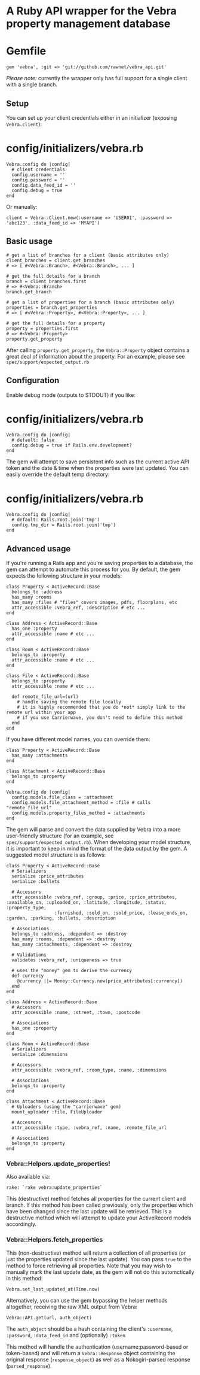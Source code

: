 # A Ruby API wrapper for the Vebra property management database

# Gemfile
    gem 'vebra', :git => 'git://github.com/rawnet/vebra_api.git'

*Please note:* currently the wrapper only has full support for a single client with a single branch.

## Setup

You can set up your client credentials either in an initializer (exposing `Vebra.client`):

# config/initializers/vebra.rb
    Vebra.config do |config|
      # client credentials
      config.username = ''
      config.password = ''
      config.data_feed_id = ''
      config.debug = true
    end


Or manually:

    client = Vebra::Client.new(:username => 'USER01', :password => 'abc123', :data_feed_id => 'MYAPI')


## Basic usage

    # get a list of branches for a client (basic attributes only)
    client_branches = client.get_branches
    # => [ #<Vebra::Branch>, #<Vebra::Branch>, ... ]
    
    # get the full details for a branch
    branch = client_branches.first
    # => #<Vebra::Branch>
    branch.get_branch

    # get a list of properties for a branch (basic attributes only)
    properties = branch.get_properties
    # => [ #<Vebra::Property>, #<Vebra::Property>, ... ]
    
    # get the full details for a property
    property = properties.first
    # => #<Vebra::Property>
    property.get_property

After calling `property.get_property`, the `Vebra::Property` object contains a great deal of information about the property. For an example, please see `spec/support/expected_output.rb`

## Configuration

Enable debug mode (outputs to STDOUT) if you like:

# config/initializers/vebra.rb
    Vebra.config do |config|
      # default: false
      config.debug = true if Rails.env.development?
    end

The gem will attempt to save persistent info such as the current active API token and the date & time when the properties were last updated. You can easily override the default temp directory:

# config/initializers/vebra.rb
    Vebra.config do |config|
      # default: Rails.root.join('tmp')
      config.tmp_dir = Rails.root.join('tmp')
    end

## Advanced usage

If you're running a Rails app and you're saving properties to a database, the gem can attempt to automate this process for you. By default, the gem expects the following structure in your models:

    class Property < ActiveRecord::Base
      belongs_to :address
      has_many :rooms
      has_many :files # "files" covers images, pdfs, floorplans, etc
      attr_accessible :vebra_ref, :description # etc ...
    end

    class Address < ActiveRecord::Base
      has_one :property
      attr_accessible :name # etc ...
    end

    class Room < ActiveRecord::Base
      belongs_to :property
      attr_accessible :name # etc ...
    end

    class File < ActiveRecord::Base
      belongs_to :property
      attr_accessible :name # etc ...
  
      def remote_file_url=(url)
        # handle saving the remote file locally
        # it is highly recommended that you do *not* simply link to the remote url within your app
        # if you use Carrierwave, you don't need to define this method
      end
    end

If you have different model names, you can override them:

    class Property < ActiveRecord::Base
      has_many :attachments
    end

    class Attachment < ActiveRecord::Base
      belongs_to :property
    end

    Vebra.config do |config|
      config.models.file_class = :attachment
      config.models.file_attachment_method = :file # calls "remote_file_url"
      config.models.property_files_method = :attachments
    end

The gem will parse and convert the data supplied by Vebra into a more user-friendly structure (for an example, see `spec/support/expected_output.rb`). When developing your model structure, it is important to keep in mind the format of the data output by the gem. A suggested model structure is as follows:

    class Property < ActiveRecord::Base
      # Serializers
      serialize :price_attributes
      serialize :bullets
  
      # Accessors
      attr_accessible :vebra_ref, :group, :price, :price_attributes, :available_on, :uploaded_on, :latitude, :longitude, :status, :property_type,
                      :furnished, :sold_on, :sold_price, :lease_ends_on, :garden, :parking, :bullets, :description
  
      # Associations
      belongs_to :address, :dependent => :destroy
      has_many :rooms, :dependent => :destroy
      has_many :attachments, :dependent => :destroy

      # Validations
      validates :vebra_ref, :uniqueness => true

      # uses the "money" gem to derive the currency
      def currency
        @currency ||= Money::Currency.new(price_attributes[:currency])
      end
    end

    class Address < ActiveRecord::Base
      # Accessors
      attr_accessible :name, :street, :town, :postcode

      # Associations
      has_one :property
    end

    class Room < ActiveRecord::Base
      # Serializers
      serialize :dimensions

      # Accessors
      attr_accessible :vebra_ref, :room_type, :name, :dimensions

      # Associations
      belongs_to :property
    end

    class Attachment < ActiveRecord::Base
      # Uploaders (using the "carrierwave" gem)
      mount_uploader :file, FileUploader

      # Accessors
      attr_accessible :type, :vebra_ref, :name, :remote_file_url

      # Associations
      belongs_to :property
    end

### Vebra::Helpers.update_properties!

Also available via:

    rake: `rake vebra:update_properties`

This (destructive) method fetches all properties for the current client and branch. If this method has been called previously, only the properties which have been changed since the last update will be retrieved. This is a destructive method which will attempt to update your ActiveRecord models accordingly.

### Vebra::Helpers.fetch_properties

This (non-destructive) method will return a collection of all properties (or just the properties updated since the last update). You can pass `true` to the method to force retrieving all properties. Note that you may wish to manually mark the last update date, as the gem will not do this automctically in this method:

    Vebra.set_last_updated_at(Time.now)

Alternatively, you can use the gem bypassing the helper methods altogether, receiving the raw XML output from Vebra:

    Vebra::API.get(url, auth_object)

The `auth_object` should be a hash containing the client's `:username`, `:password`, `:data_feed_id` and (optionally) `:token`

This method will handle the authentication (username:password-based or token-based) and will return a `Vebra::Response` object containing the original response (`response_object`) as well as a Nokogiri-parsed response (`parsed_response`).

